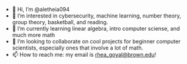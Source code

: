 - 👋 Hi, I’m @aletheia094
- 👀 I’m interested in cybersecurity, machine learning, number theory, group theory, basketball, and reading.
- 🌱 I’m currently learning linear algebra, intro computer sciense, and much more math
- 💞️ I’m looking to collaborate on cool projects for beginner computer scientists, especially ones that involve a lot of math.
- 📫 How to reach me: my email is rhea_goyal@brown.edu!
